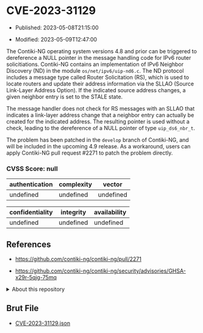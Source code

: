 # CVE-2023-31129

- Published: 2023-05-08T21:15:00

- Modified: 2023-05-09T12:47:00

The Contiki-NG operating system versions 4.8 and prior can be triggered to dereference a NULL pointer in the message handling code for IPv6 router solicitiations. Contiki-NG contains an implementation of IPv6 Neighbor Discovery (ND) in the module `os/net/ipv6/uip-nd6.c`. The ND protocol includes a message type called Router Solicitation (RS), which is used to locate routers and update their address information via the SLLAO (Source Link-Layer Address Option). If the indicated source address changes, a given neighbor entry is set to the STALE state.

The message handler does not check for RS messages with an SLLAO that indicates a link-layer address change that a neighbor entry can actually be created for the indicated address. The resulting pointer is used without a check, leading to the dereference of a NULL pointer of type `uip_ds6_nbr_t`.

The problem has been patched in the `develop` branch of Contiki-NG, and will be included in the upcoming 4.9 release. As a workaround, users can apply Contiki-NG pull request #2271 to patch the problem directly.

### CVSS Score: **null**

| authentication | complexity | vector |
| --- | --- | --- |
| undefined | undefined | undefined |

| confidentiality | integrity | availability |
| --- | --- | --- |
| undefined | undefined | undefined |

## References

* https://github.com/contiki-ng/contiki-ng/pull/2271

* https://github.com/contiki-ng/contiki-ng/security/advisories/GHSA-x29r-5qjg-75mq

<details>
<summary>About this repository</summary> 

  This repository is part of the project [Live Hack CVE](https://github.com/Live-Hack-CVE). Main website can be found [www.live-hack.org](https://www.live-hack.org) 
  
  Made by [Sn0wAlice](https://github.com/Sn0wAlice) for the people that care about security and need to have a feed of the latest CVEs. Hope you enjoy it, don't forget to star the repo and follow me on [Twitter](https://twitter.com/Sn0wAlice) and [Github](https://github.com/Sn0wAlice). And that is my [personnal website](https://www.alice-snow.me/)

  - [Home Page](https://github.com/Live-Hack-CVE)
  - [Framework](https://github.com/Live-Hack-CVE/cve-framework)
  - [CVE database](https://github.com/Live-Hack-CVE/full_database)
  - [Changelog](https://github.com/Live-Hack-CVE/Changelog)
</details>

## Brut File

* [CVE-2023-31129.json](https://raw.githubusercontent.com/Live-Hack-CVE/full_database/main/cves/2023/CVE-2023-31129.json)

